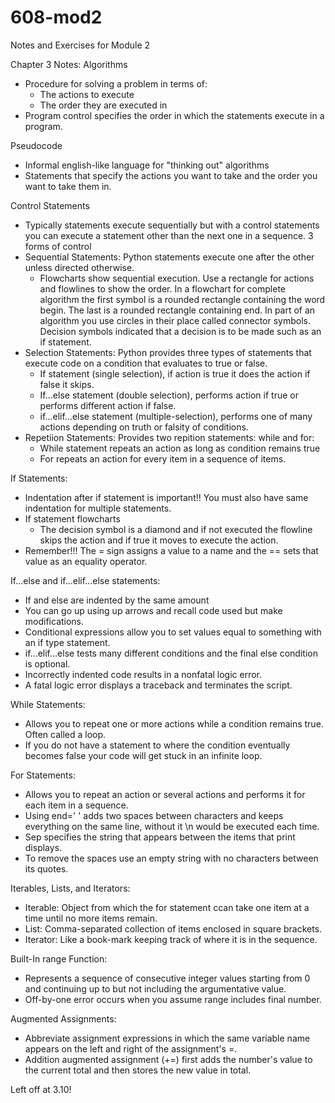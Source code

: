 # 608-mod2
Notes and Exercises for Module 2

Chapter 3 Notes: 
Algorithms
- Procedure for solving a problem in terms of:
    - The actions to execute 
    - The order they are executed in
- Program control specifies the order in which the statements execute in a program. 

Pseudocode 
- Informal english-like language for "thinking out" algorithms
- Statements that specify the actions you want to take and the order you want to take them in. 

Control Statements 
- Typically statements execute sequentially but with a control statements you can execute a statement other than the next one in a sequence. 
3 forms of control
- Sequential Statements: Python statements execute one after the other unless directed otherwise. 
    - Flowcharts show sequential execution. Use a rectangle for actions and flowlines to show the order. In a flowchart for complete algorithm the first symbol is a rounded rectangle containing the word begin. The last is a rounded rectangle containing end. In part of an algorithm you use circles in their place called connector symbols. Decision symbols indicated that a decision is to be made such as an if statement. 
- Selection Statements: Python provides three types of statements that execute code on a condition that evaluates to true or false. 
    - If statement (single selection), if action is true it does the action if false it skips. 
    - If...else statement (double selection), performs action if true or performs different action if false. 
    - if...elif...else statement (multiple-selection), performs one of many actions depending on truth or falsity of conditions. 
- Repetiion Statements: Provides two repition statements: while and for:
    - While statement repeats an action as long as condition remains true
    - For repeats an action for every item in a sequence of items. 
    
If Statements:
- Indentation after if statement is important!! You must also have same indentation for multiple statements. 
- If statement flowcharts
    - The decision symbol is a diamond and if not executed the flowline skips the action and if true it moves to execute the action. 
- Remember!!! The = sign assigns a value to a name and the == sets that value as an equality operator. 

If...else and if...elif...else statements: 
- If and else are indented by the same amount
- You can go up using up arrows and recall code used but make modifications. 
- Conditional expressions allow you to set values equal to something with an if type statement. 
- if...elif...else tests many different conditions and the final else condition is optional. 
- Incorrectly indented code results in a nonfatal logic error. 
- A fatal logic error displays a traceback and terminates the script. 

While Statements: 
- Allows you to repeat one or more actions while a condition remains true. Often called a loop. 
- If you do not have a statement to where the condition eventually becomes false your code will get stuck in an infinite loop. 

For Statements: 
- Allows you to repeat an action or several actions and performs it for each item in a sequence. 
- Using end='  ' adds two spaces between characters and keeps everything on the same line, without it \n would be executed each time. 
- Sep specifies the string that appears between the items that print displays. 
- To remove the spaces use an empty string with no characters between its quotes. 

Iterables, Lists, and Iterators: 
- Iterable: Object from which the for statement ccan take one item at a time until no more items remain. 
- List: Comma-separated collection of items enclosed in square brackets. 
- Iterator: Like a book-mark keeping track of where it is in the sequence. 

Built-In range Function:
- Represents a sequence of consecutive integer values starting from 0 and continuing up to but not including the argumentative value. 
- Off-by-one error occurs when you assume range includes final number. 

Augmented Assignments: 
- Abbreviate assignment expressions in which the same variable name appears on the left and right of the assignment's =. 
- Addition augmented assignment (+=) first adds the number's value to the current total and then stores the new value in total. 

Left off at 3.10!
